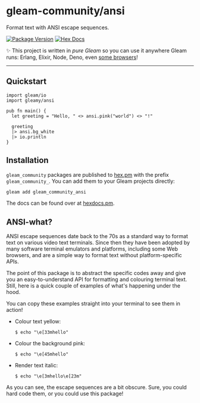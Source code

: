 # gleam-community/ansi

Format text with ANSI escape sequences.

[![Package Version](https://img.shields.io/hexpm/v/gleam_community_ansi)](https://hex.pm/packages/gleam_community_ansi)
[![Hex Docs](https://img.shields.io/badge/hex-docs-ffaff3)](https://hexdocs.pm/gleam_community_ansi/)

✨ This project is written in _pure Gleam_ so you can use it anywhere Gleam runs:
Erlang, Elixir, Node, Deno, even [some browsers](https://bit.ly/devtools-console-ansi-support)!

---

## Quickstart

```gleam
import gleam/io
import gleamy/ansi

pub fn main() {
  let greeting = "Hello, " <> ansi.pink("world") <> "!"

  greeting
  |> ansi.bg_white
  |> io.println
}

```

## Installation

`gleam_community` packages are published to [hex.pm](https://hex.pm/packages/gleam_community_ansi)
with the prefix `gleam_community_`. You can add them to your Gleam projects directly:

```sh
gleam add gleam_community_ansi
```

The docs can be found over at [hexdocs.pm](https://hexdocs.pm/gleam_community_ansi).

## ANSI-what?

ANSI escape sequences date back to the 70s as a standard way to format text on
various video text terminals. Since then they have been adopted by many software
terminal emulators and platforms, including some Web browsers, and are a simple
way to format text without platform-specific APIs.

The point of this package is to abstract the specific codes away and give you an
easy-to-understand API for formatting and colouring terminal text. Still, here is
a quick couple of examples of what's happening under the hood.

You can copy these examples straight into your terminal to see them in action!

- Colour text yellow:

  ```shell
  $ echo "\e[33mhello"
  ```

- Colour the background pink:

  ```shell
  $ echo "\e[45mhello"
  ```

- Render text italic:

  ```shell
  $ echo "\e[3mhello\e[23m"
  ```

As you can see, the escape sequences are a bit obscure. Sure, you could hard code
them, or you could use this package!
